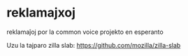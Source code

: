 # reklamajxoj
reklamaĵoj por la common voice projekto en esperanto

Uzu la tajparo zilla slab: https://github.com/mozilla/zilla-slab
